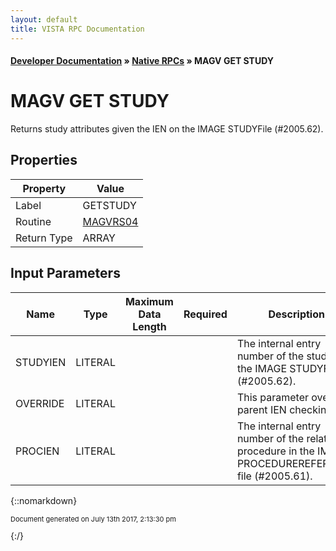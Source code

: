 ```yaml
---
layout: default
title: VISTA RPC Documentation
---
```


#### [Developer Documentation](../index) &#187; [Native RPCs](TableOfContents) &#187; MAGV GET STUDY<br/>
# MAGV GET STUDY

Returns study attributes given the IEN on the IMAGE STUDYFile (#2005.62).

## Properties

Property | Value
--- | ---
Label | GETSTUDY
Routine | [MAGVRS04](http://code.osehra.org/dox/Routine_MAGVRS04_source.html)
Return Type | ARRAY


## Input Parameters

Name | Type | Maximum Data Length | Required | Description
--- | --- | --- | --- | ---
STUDYIEN | LITERAL |  |  | The internal entry number of the study in the IMAGE STUDYFile (#2005.62).
OVERRIDE | LITERAL |  |  | This parameter overrides parent IEN checking.
PROCIEN | LITERAL |  |  | The internal entry number of the related procedure in the IMAGE PROCEDUREREFERENCE file (#2005.61).



{::nomarkdown} <br/><p style="font-size: 11px">Document generated on July 13th 2017, 2:13:30 pm</p>{:/}